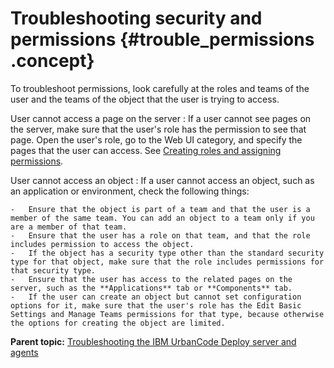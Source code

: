 # Troubleshooting security and permissions {#trouble_permissions .concept}

To troubleshoot permissions, look carefully at the roles and teams of the user and the teams of the object that the user is trying to access.

 User cannot access a page on the server
 :   If a user cannot see pages on the server, make sure that the user's role has the permission to see that page. Open the user's role, go to the Web UI category, and specify the pages that the user can access. See [Creating roles and assigning permissions](../../com.ibm.udeploy.admin.doc/topics/security_roles_create.md).

  User cannot access an object
 :   If a user cannot access an object, such as an application or environment, check the following things:

    -   Ensure that the object is part of a team and that the user is a member of the same team. You can add an object to a team only if you are a member of that team.
    -   Ensure that the user has a role on that team, and that the role includes permission to access the object.
    -   If the object has a security type other than the standard security type for that object, make sure that the role includes permissions for that security type.
    -   Ensure that the user has access to the related pages on the server, such as the **Applications** tab or **Components** tab.
    -   If the user can create an object but cannot set configuration options for it, make sure that the user's role has the Edit Basic Settings and Manage Teams permissions for that type, because otherwise the options for creating the object are limited.

 **Parent topic:** [Troubleshooting the IBM UrbanCode Deploy server and agents](../topics/trouble_serveragents_ov.md)

